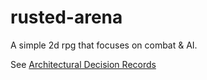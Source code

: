 # rusted-arena
A simple 2d rpg that focuses on combat &amp; AI.

See [Architectural Decision Records](docs/adr/index.md)
